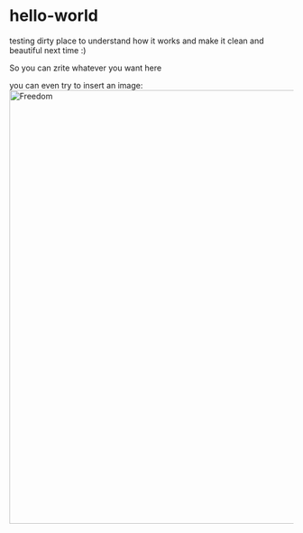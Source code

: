 # hello-world
testing dirty place to understand how it works and make it clean and beautiful next time :)

So you can zrite whatever you want here

you can even try to insert an image: 
<a data-flickr-embed="true" href="https://www.flickr.com/photos/carloszgz/15127086483/in/photolist-p3JgMV-AdZLqF-ocUag1-qUW351-HC7PUZ-UJ7Qdh-85Zw6L-6vb2yA-YRKC3V-25ZTjuY-2fBngZP-wynDvd-Mfd8um-8x21fP-TsTSj1-2cgKGi9-UwdGZk-Lu6ZSs-2aw3oU7-Bx9scZ-CXyvwx-FHz7vP-nwuZ1j-WK6VS5-5u6ATN-zXjSyQ-cnrtqq-fujrnN-bsgPAg-fpKVXr-WxEWqb-Q7Bvqk-ws2wLb-bsfD86-fu56AX-2dYsmqT-fq1c9s-fujsa7-bsgKMK-bseV7K-bsgdEx-bsetRi-fujpKY-bsg8G8-fujq6J-WxEPQC-WK6Jrj-WB2sCg-u8Ak7M-a1m6R8" title="Freedom"><img src="https://live.staticflickr.com/3954/15127086483_952bc35772_b.jpg" width="1024" height="768" alt="Freedom"></a> 

